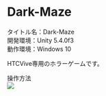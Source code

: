 # Dark-Maze

タイトル名：Dark-Maze  
開発環境：Unity 5.4.0f3  
動作環境：Windows 10  

HTCVive専用のホラーゲームです。　　

操作方法  
![](Assets/Images/setumeizu.psd)
